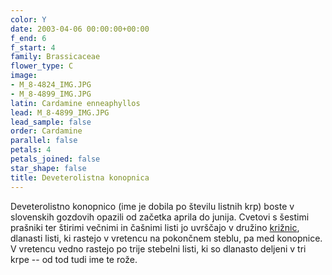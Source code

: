 ```yaml
---
color: Y
date: 2003-04-06 00:00:00+00:00
f_end: 6
f_start: 4
family: Brassicaceae
flower_type: C
image:
- M_8-4824_IMG.JPG
- M_8-4899_IMG.JPG
latin: Cardamine enneaphyllos
lead: M_8-4899_IMG.JPG
lead_sample: false
order: Cardamine
parallel: false
petals: 4
petals_joined: false
star_shape: false
title: Deveterolistna konopnica
---
```

Deveterolistno konopnico (ime je dobila po številu listnih krp) boste v slovenskih gozdovih opazili od začetka aprila do junija. Cvetovi s šestimi prašniki ter štirimi večnimi in čašnimi listi jo uvrščajo v družino [križnic](../family/brassicaceae/), dlanasti listi, ki rastejo v vretencu na pokončnem steblu, pa med konopnice. V vretencu vedno rastejo po trije stebelni listi, ki so dlanasto deljeni v tri krpe -- od tod tudi ime te rože.
